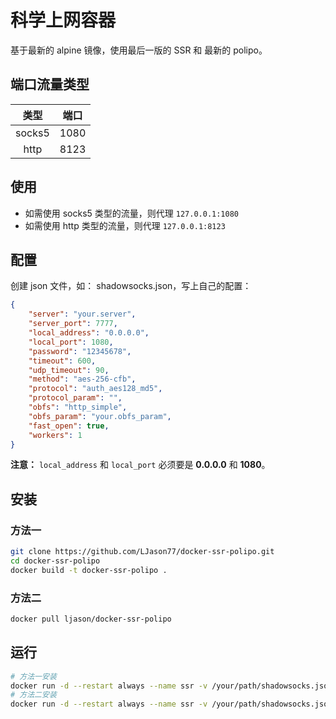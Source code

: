 # 科学上网容器 #

基于最新的 alpine 镜像，使用最后一版的 SSR 和 最新的 polipo。

## 端口流量类型 ##

|  类型  | 端口 |
| :----: | :--: |
| socks5 | 1080 |
|  http  | 8123 |

## 使用 ##

* 如需使用 socks5 类型的流量，则代理 `127.0.0.1:1080`
* 如需使用 http 类型的流量，则代理 `127.0.0.1:8123`

## 配置 ##

创建 json 文件，如： shadowsocks.json，写上自己的配置：

```json
{
	"server": "your.server",
	"server_port": 7777,
	"local_address": "0.0.0.0",
	"local_port": 1080,
	"password": "12345678",
	"timeout": 600,
	"udp_timeout": 90,
	"method": "aes-256-cfb",
	"protocol": "auth_aes128_md5",
	"protocol_param": "",
	"obfs": "http_simple",
	"obfs_param": "your.obfs_param",
	"fast_open": true,
	"workers": 1
}
```

**注意：** `local_address` 和 `local_port` 必须要是 **0.0.0.0** 和 **1080**。


## 安装 ##

### 方法一 ###

```bash
git clone https://github.com/LJason77/docker-ssr-polipo.git
cd docker-ssr-polipo
docker build -t docker-ssr-polipo .
```

### 方法二 ###

```bash
docker pull ljason/docker-ssr-polipo
```

## 运行 ##

```bash
# 方法一安装
docker run -d --restart always --name ssr -v /your/path/shadowsocks.json:/etc/shadowsocks.json --network host docker-ssr-polipo
# 方法二安装
docker run -d --restart always --name ssr -v /your/path/shadowsocks.json:/etc/shadowsocks.json --network host ljason/docker-ssr-polipo
```
